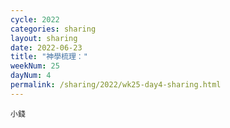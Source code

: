 ```yaml
---
cycle: 2022
categories: sharing
layout: sharing
date: 2022-06-23
title: "神學梳理："
weekNum: 25
dayNum: 4
permalink: /sharing/2022/wk25-day4-sharing.html
---
```


[](https://eccseattle.github.io/media/sharing/2022/wk025/2022-06-23-bin.m4a)

`小錢`
